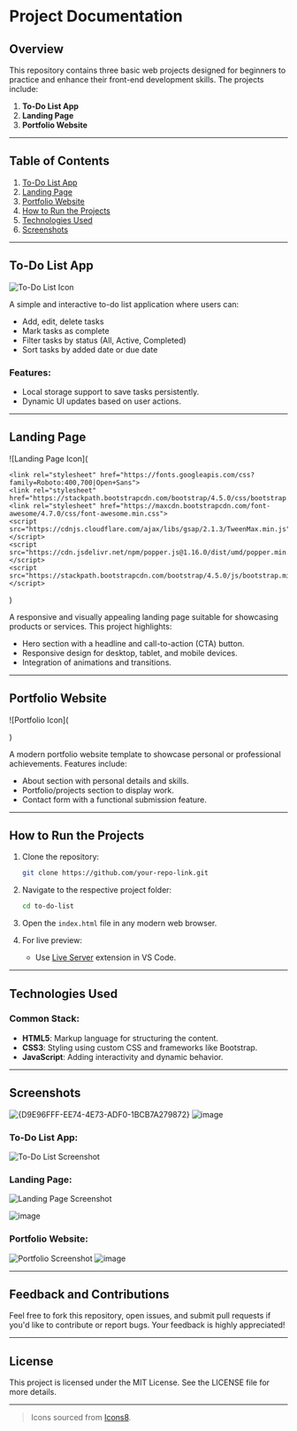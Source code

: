 # Project Documentation

## Overview
This repository contains three basic web projects designed for beginners to practice and enhance their front-end development skills. The projects include:

1. **To-Do List App**
2. **Landing Page**
3. **Portfolio Website**

---

## Table of Contents

1. [To-Do List App](#to-do-list-app)
2. [Landing Page](#landing-page)
3. [Portfolio Website](#portfolio-website)
4. [How to Run the Projects](#how-to-run-the-projects)
5. [Technologies Used](#technologies-used)
6. [Screenshots](#screenshots)

---

## To-Do List App

![To-Do List Icon](https://img.icons8.com/ios-filled/50/todo-list.png)

A simple and interactive to-do list application where users can:

- Add, edit, delete tasks
- Mark tasks as complete
- Filter tasks by status (All, Active, Completed)
- Sort tasks by added date or due date

### Features:
- Local storage support to save tasks persistently.
- Dynamic UI updates based on user actions.

---

## Landing Page

![Landing Page Icon](
    <link rel="stylesheet" href="./style.css">
    <link href="https://cdn.jsdelivr.net/npm/bootstrap@5.0.2/dist/css/bootstrap.min.css" rel="stylesheet"
        integrity="sha384-EVSTQN3/azprG1Anm3QDgpJLIm9Nao0Yz1ztcQTwFspd3yD65VohhpuuCOmLASjC" crossorigin="anonymous">
    <link rel="stylesheet" href="https://cdnjs.cloudflare.com/ajax/libs/font-awesome/6.7.2/css/all.min.css">
    <script src="https://cdn.jsdelivr.net/npm/@popperjs/core@2.9.2/dist/umd/popper.min.js"
        integrity="sha384-IQsoLXl5PILFhosVNubq5LC7Qb9DXgDA9i+tQ8Zj3iwWAwPtgFTxbJ8NT4GN1R8p"
        crossorigin="anonymous"></script>
    <script src="https://cdn.jsdelivr.net/npm/bootstrap@5.0.2/dist/js/bootstrap.min.js"
        integrity="sha384-cVKIPhGWiC2Al4u+LWgxfKTRIcfu0JTxR+EQDz/bgldoEyl4H0zUF0QKbrJ0EcQF"
        crossorigin="anonymous"></script>

    <link rel="stylesheet" href="https://fonts.googleapis.com/css?family=Roboto:400,700|Open+Sans">
    <link rel="stylesheet" href="https://stackpath.bootstrapcdn.com/bootstrap/4.5.0/css/bootstrap.min.css">
    <link rel="stylesheet" href="https://maxcdn.bootstrapcdn.com/font-awesome/4.7.0/css/font-awesome.min.css">
    <script src="https://cdnjs.cloudflare.com/ajax/libs/gsap/2.1.3/TweenMax.min.js"></script>
    <script src="https://cdn.jsdelivr.net/npm/popper.js@1.16.0/dist/umd/popper.min.js"></script>
    <script src="https://stackpath.bootstrapcdn.com/bootstrap/4.5.0/js/bootstrap.min.js"></script>

)

A responsive and visually appealing landing page suitable for showcasing products or services. This project highlights:

- Hero section with a headline and call-to-action (CTA) button.
- Responsive design for desktop, tablet, and mobile devices.
- Integration of animations and transitions.

---

## Portfolio Website

![Portfolio Icon](
    <link rel="stylesheet" href="./style.css">
    <link href="https://cdn.jsdelivr.net/npm/bootstrap@5.0.2/dist/css/bootstrap.min.css" rel="stylesheet"
        integrity="sha384-EVSTQN3/azprG1Anm3QDgpJLIm9Nao0Yz1ztcQTwFspd3yD65VohhpuuCOmLASjC" crossorigin="anonymous">
    <script src="https://cdn.jsdelivr.net/npm/@popperjs/core@2.9.2/dist/umd/popper.min.js"
        integrity="sha384-IQsoLXl5PILFhosVNubq5LC7Qb9DXgDA9i+tQ8Zj3iwWAwPtgFTxbJ8NT4GN1R8p"
        crossorigin="anonymous"></script>
    <script src="https://cdn.jsdelivr.net/npm/bootstrap@5.0.2/dist/js/bootstrap.min.js"
        integrity="sha384-cVKIPhGWiC2Al4u+LWgxfKTRIcfu0JTxR+EQDz/bgldoEyl4H0zUF0QKbrJ0EcQF"
        crossorigin="anonymous"></script>

)

A modern portfolio website template to showcase personal or professional achievements. Features include:

- About section with personal details and skills.
- Portfolio/projects section to display work.
- Contact form with a functional submission feature.

---

## How to Run the Projects

1. Clone the repository:
   ```bash
   git clone https://github.com/your-repo-link.git
   ```

2. Navigate to the respective project folder:
   ```bash
   cd to-do-list
   ```

3. Open the `index.html` file in any modern web browser.

4. For live preview:
   - Use [Live Server](https://marketplace.visualstudio.com/items?itemName=ritwickdey.LiveServer) extension in VS Code.

---

## Technologies Used

### Common Stack:
- **HTML5**: Markup language for structuring the content.
- **CSS3**: Styling using custom CSS and frameworks like Bootstrap.
- **JavaScript**: Adding interactivity and dynamic behavior.

---

## Screenshots
![{D9E96FFF-EE74-4E73-ADF0-1BCB7A279872}](https://github.com/user-attachments/assets/a14016e0-5311-4b8f-9970-2c9d7459fc31)
![image](https://github.com/user-attachments/assets/1e6856fc-85ac-4984-9dd2-e1ece253400b)

### To-Do List App:
![To-Do List Screenshot](https://via.placeholder.com/800x400?text=To-Do+List+App)

### Landing Page:
![Landing Page Screenshot](https://via.placeholder.com/800x400?text=Landing+Page)

![image](https://github.com/user-attachments/assets/e23b37b6-f8bc-42c2-8499-20b0449bb031)

### Portfolio Website:
![Portfolio Screenshot](https://via.placeholder.com/800x400?text=Portfolio+Website)
![image](https://github.com/user-attachments/assets/acfa6ed4-a284-40fc-b48b-445fbc409c85)

---

## Feedback and Contributions

Feel free to fork this repository, open issues, and submit pull requests if you'd like to contribute or report bugs. Your feedback is highly appreciated!

---

## License

This project is licensed under the MIT License. See the LICENSE file for more details.

---

> Icons sourced from [Icons8](https://icons8.com).

